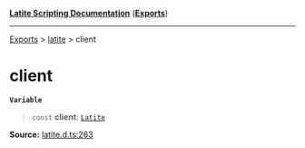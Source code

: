 [**Latite Scripting Documentation**](../../README.md) ([**Exports**](../../exports.md))

---

[Exports](../../exports.md) > [latite](../index.md) > client

# client

**`Variable`**

> `const` **client**: [`Latite`](../interfaces/interface.Latite.md)

**Source:** [latite.d.ts:263](https://github.com/LatiteScripting/latitescripting.github.io/blob/3779189/definitions/latite.d.ts#L263)
